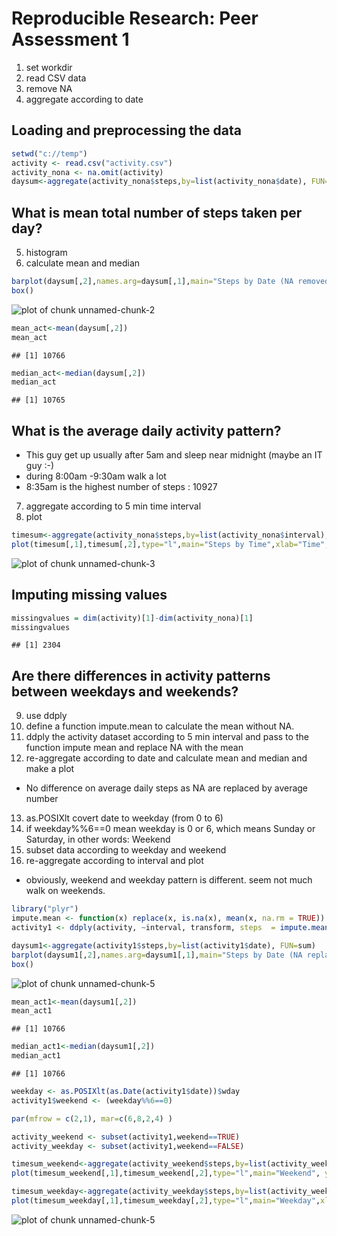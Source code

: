 # Reproducible Research: Peer Assessment 1
1. set workdir
2. read CSV data 
3. remove NA
4. aggregate according to date
## Loading and preprocessing the data

```r
setwd("c://temp")
activity <- read.csv("activity.csv")
activity_nona <- na.omit(activity)
daysum<-aggregate(activity_nona$steps,by=list(activity_nona$date), FUN=sum)
```
## What is mean total number of steps taken per day?
5. histogram
6. calculate mean and median

```r
barplot(daysum[,2],names.arg=daysum[,1],main="Steps by Date (NA removed)", col="blue", xlab="Date", ylab="Steps", ylim=c(0,25000))
box()
```

![plot of chunk unnamed-chunk-2](figure/unnamed-chunk-2.png) 

```r
mean_act<-mean(daysum[,2])
mean_act
```

```
## [1] 10766
```

```r
median_act<-median(daysum[,2])
median_act
```

```
## [1] 10765
```
## What is the average daily activity pattern?
- This guy get up usually after 5am and sleep near midnight (maybe an IT guy :-)
- during 8:00am -9:30am walk a lot
- 8:35am is the highest number of steps : 10927

7. aggregate according to 5 min time interval
8. plot

```r
timesum<-aggregate(activity_nona$steps,by=list(activity_nona$interval), FUN=sum)
plot(timesum[,1],timesum[,2],type="l",main="Steps by Time",xlab="Time", ylab="Steps", col="dark red")
```

![plot of chunk unnamed-chunk-3](figure/unnamed-chunk-3.png) 


## Imputing missing values


```r
missingvalues = dim(activity)[1]-dim(activity_nona)[1]
missingvalues
```

```
## [1] 2304
```
## Are there differences in activity patterns between weekdays and weekends?
9. use ddply
10. define a function impute.mean to calculate the mean without NA.
11. ddply the activity dataset according to 5 min interval and pass to the function impute mean and replace NA with the mean
12. re-aggregate according to date and calculate mean and median and make a plot

- No difference on average daily steps as NA are replaced by average number
13. as.POSIXlt covert date to weekday (from 0 to 6)
14. if weekday%%6==0 mean weekday is 0 or 6, which means Sunday or Saturday, in other words: Weekend
15. subset data according to weekday and weekend
16. re-aggregate according to interval and plot

- obviously, weekend and weekday pattern is different. seem not much walk on weekends.


```r
library("plyr")
impute.mean <- function(x) replace(x, is.na(x), mean(x, na.rm = TRUE))
activity1 <- ddply(activity, ~interval, transform, steps  = impute.mean(steps))

daysum1<-aggregate(activity1$steps,by=list(activity1$date), FUN=sum)
barplot(daysum1[,2],names.arg=daysum1[,1],main="Steps by Date (NA replaced)", col="blue", xlab="Date", ylab="Steps", ylim=c(0,25000))
box()
```

![plot of chunk unnamed-chunk-5](figure/unnamed-chunk-51.png) 

```r
mean_act1<-mean(daysum1[,2])
mean_act1
```

```
## [1] 10766
```

```r
median_act1<-median(daysum1[,2])
median_act1
```

```
## [1] 10766
```

```r
weekday <- as.POSIXlt(as.Date(activity1$date))$wday
activity1$weekend <- (weekday%%6==0)

par(mfrow = c(2,1), mar=c(6,8,2,4) )

activity_weekend <- subset(activity1,weekend==TRUE)
activity_weekday <- subset(activity1,weekend==FALSE)

timesum_weekend<-aggregate(activity_weekend$steps,by=list(activity_weekend$interval), FUN=sum)
plot(timesum_weekend[,1],timesum_weekend[,2],type="l",main="Weekend", ylab="Steps", col="blue", lwd=2, xlab="", ylim=c(0,10000))

timesum_weekday<-aggregate(activity_weekday$steps,by=list(activity_weekday$interval), FUN=sum)
plot(timesum_weekday[,1],timesum_weekday[,2],type="l",main="Weekday",xlab="Interval", ylab="Steps", col="blue", lwd=2)
```

![plot of chunk unnamed-chunk-5](figure/unnamed-chunk-52.png) 



